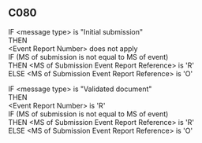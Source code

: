 ## C080
IF &lt;message type&gt; is "Initial submission"  
  THEN   
    &lt;Event Report Number&gt; does not apply  
     IF (MS of submission is not equal to MS of event)   
          THEN &lt;MS of Submission Event Report Reference&gt; is 'R'  
           ELSE &lt;MS of Submission Event Report Reference&gt; is 'O'  
   
IF &lt;message type&gt; is "Validated document"  
  THEN   
   &lt;Event Report Number&gt; is 'R'  
   IF (MS of submission is not equal to MS of event)  
           THEN &lt;MS of Submission Event Report Reference&gt; is 'R'  
            ELSE &lt;MS of Submission Event Report Reference&gt; is 'O'
